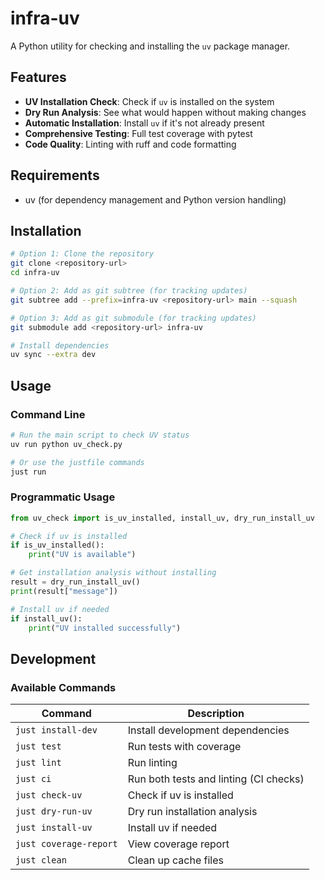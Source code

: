 # infra-uv

A Python utility for checking and installing the `uv` package manager.

## Features

- **UV Installation Check**: Check if `uv` is installed on the system
- **Dry Run Analysis**: See what would happen without making changes
- **Automatic Installation**: Install `uv` if it's not already present
- **Comprehensive Testing**: Full test coverage with pytest
- **Code Quality**: Linting with ruff and code formatting

## Requirements

- uv (for dependency management and Python version handling)

## Installation

```bash
# Option 1: Clone the repository
git clone <repository-url>
cd infra-uv

# Option 2: Add as git subtree (for tracking updates)
git subtree add --prefix=infra-uv <repository-url> main --squash

# Option 3: Add as git submodule (for tracking updates)
git submodule add <repository-url> infra-uv

# Install dependencies
uv sync --extra dev
```

## Usage

### Command Line

```bash
# Run the main script to check UV status
uv run python uv_check.py

# Or use the justfile commands
just run
```

### Programmatic Usage

```python
from uv_check import is_uv_installed, install_uv, dry_run_install_uv

# Check if uv is installed
if is_uv_installed():
    print("UV is available")

# Get installation analysis without installing
result = dry_run_install_uv()
print(result["message"])

# Install uv if needed
if install_uv():
    print("UV installed successfully")
```

## Development

### Available Commands

| Command | Description |
|---------|-------------|
| `just install-dev` | Install development dependencies |
| `just test` | Run tests with coverage |
| `just lint` | Run linting |
| `just ci` | Run both tests and linting (CI checks) |
| `just check-uv` | Check if uv is installed |
| `just dry-run-uv` | Dry run installation analysis |
| `just install-uv` | Install uv if needed |
| `just coverage-report` | View coverage report |
| `just clean` | Clean up cache files |